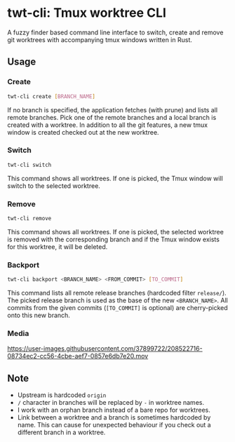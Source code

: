 # twt-cli: Tmux worktree CLI

A fuzzy finder based command line interface to switch, create and remove git
worktrees with accompanying tmux windows written in Rust.

## Usage

### Create

```bash
twt-cli create [BRANCH_NAME]
```

If no branch is specified, the application fetches (with prune)
and lists all remote branches.
Pick one of the remote branches and a local branch is created with a worktree.
In addition to all the git features, a new tmux window is created checked out at
the new worktree.

### Switch

```bash
twt-cli switch
```

This command shows all worktrees. If one is picked, the Tmux window will switch
to the selected worktree.

### Remove

```bash
twt-cli remove
```

This command shows all worktrees. If one is picked, the selected worktree is
removed with the corresponding branch and if the Tmux window exists for this
worktree, it will be deleted.

### Backport

```bash
twt-cli backport <BRANCH_NAME> <FROM_COMMIT> [TO_COMMIT]
```

This command lists all remote release branches (hardcoded filter `release/`). 
The picked release branch is used as the base of the new `<BRANCH_NAME>`.
All commits from the given commits (`[TO_COMMIT]` is optional) are cherry-picked
onto this new branch.

### Media

https://user-images.githubusercontent.com/37899722/208522716-08734ec2-cc56-4cbe-aef7-0857e6db7e20.mov

## Note

- Upstream is hardcoded `origin`
- `/` character in branches will be replaced by `-` in worktree names.
- I work with an orphan branch instead of a bare repo for worktrees.
- Link between a worktree and a branch is sometimes hardcoded by name.
This can cause for unexpected behaviour if you check out a different
branch in a worktree.
